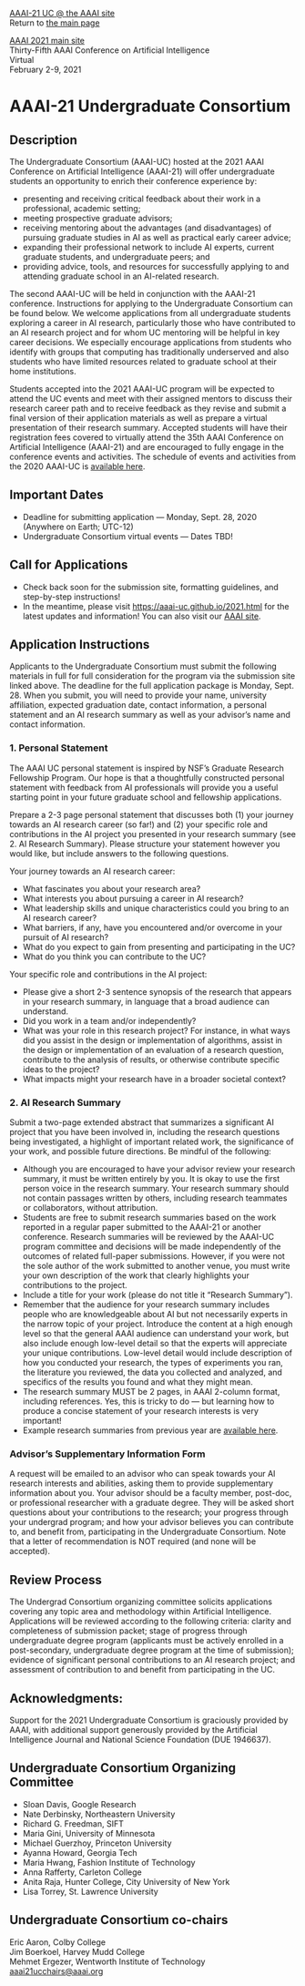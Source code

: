 [AAAI-21 UC @ the AAAI site ](https://aaai.org/Conferences/AAAI-21/undergraduate-consortium/)  
Return to [the main page](https://aaai-uc.github.io/)

[AAAI 2021 main site](http://aaai.org/Conferences/AAAI-21/)  
Thirty-Fifth AAAI Conference on Artificial Intelligence  
Virtual  
February 2-9, 2021


# AAAI-21 Undergraduate Consortium

## Description

The Undergraduate Consortium (AAAI-UC) hosted at the 2021 AAAI Conference on Artificial Intelligence (AAAI-21) will offer undergraduate students an opportunity to enrich their conference experience by:

- presenting and receiving critical feedback about their work in a professional, academic setting;
- meeting prospective graduate advisors;
- receiving mentoring about the advantages (and disadvantages) of pursuing graduate studies in AI as well as practical early career advice;
- expanding their professional network to include AI experts, current graduate students, and undergraduate peers; and
- providing advice, tools, and resources for successfully applying to and attending graduate school in an AI-related research.

The second AAAI-UC will be held in conjunction with the AAAI-21 conference. Instructions for applying to the Undergraduate Consortium can be found below. We welcome applications from all undergraduate students exploring a career in AI research, particularly those who have contributed to an AI research project and for whom UC mentoring will be helpful in key career decisions. We especially encourage applications from students who identify with groups that computing has traditionally underserved and also students who have limited resources related to graduate school at their home institutions.

Students accepted into the 2021 AAAI-UC program will be expected to attend the UC events and meet with their assigned mentors to discuss their research career path and to receive feedback as they revise and submit a final version of their application materials as well as prepare a virtual presentation of their research summary. Accepted students will have their registration fees covered to virtually attend the 35th AAAI Conference on Artificial Intelligence (AAAI-21) and are encouraged to fully engage in the conference events and activities. The schedule of events and activities from the 2020 AAAI-UC is [available here](https://aaai-uc.github.io/2020/AAAI20_UC_Schedule.pdf).

## Important Dates

- Deadline for submitting application — Monday, Sept. 28, 2020 (Anywhere on Earth; UTC-12)
- Undergraduate Consortium virtual events — Dates TBD!

 
## Call for Applications

- Check back soon for the submission site, formatting guidelines, and step-by-step instructions!
- In the meantime, please visit https://aaai-uc.github.io/2021.html for the latest updates and information! You can also visit our [AAAI site](https://aaai.org/Conferences/AAAI-21/undergraduate-consortium/).


## Application Instructions

Applicants to the Undergraduate Consortium must submit the following materials in full for full consideration for the program via the submission site linked above.
The deadline for the full application package is Monday, Sept. 28. When you submit, you will need to provide your name, university affiliation, expected graduation date, contact information, a personal statement and an AI research summary as well as your advisor’s name and contact information.

### 1. Personal Statement

The AAAI UC personal statement is inspired by NSF’s Graduate Research Fellowship Program. Our hope is that a thoughtfully constructed personal statement with feedback from AI professionals will provide you a useful starting point in your future graduate school and fellowship applications.

Prepare a 2-3 page personal statement that discusses both (1) your journey towards an AI research career (so far!) and (2) your specific role and contributions in the AI project you presented in your research summary (see 2. AI Research Summary). Please structure your statement however you would like, but include answers to the following questions.

Your journey towards an AI research career:

- What fascinates you about your research area?
- What interests you about pursuing a career in AI research?
- What leadership skills and unique characteristics could you bring to an AI research career?
- What barriers, if any, have you encountered and/or overcome in your pursuit of AI research?
- What do you expect to gain from presenting and participating in the UC?
- What do you think you can contribute to the UC?

Your specific role and contributions in the AI project:

- Please give a short 2-3 sentence synopsis of the research that appears in your research summary, in language that a broad audience can understand.
- Did you work in a team and/or independently?
- What was your role in this research project? For instance, in what ways did you assist in the design or implementation of algorithms, assist in the design or implementation of an evaluation of a research question, contribute to the analysis of results, or otherwise contribute specific ideas to the project?
- What impacts might your research have in a broader societal context?

### 2. AI Research Summary

Submit a two-page extended abstract that summarizes a significant AI project that you have been involved in, including the research questions being investigated, a highlight of important related work, the significance of your work, and possible future directions. Be mindful of the following:

* Although you are encouraged to have your advisor review your research summary, it must be written entirely by you. It is okay to use the first person voice in the research summary. Your research summary should not contain passages written by others, including research teammates or collaborators, without attribution.
* Students are free to submit research summaries based on the work reported in a regular paper submitted to the AAAI-21 or another conference. Research summaries will be reviewed by the AAAI-UC program committee and decisions will be made independently of the outcomes of related full-paper submissions. However, if you were not the sole author of the work submitted to another venue, you must write your own description of the work that clearly highlights your contributions to the project.
* Include a title for your work (please do not title it “Research Summary”).
* Remember that the audience for your research summary includes people who are knowledgeable about AI but not necessarily experts in the narrow topic of your project. Introduce the content at a high enough level so that the general AAAI audience can understand your work, but also include enough low-level detail so that the experts will appreciate your unique contributions. Low-level detail would include description of how you conducted your research, the types of experiments you ran, the literature you reviewed, the data you collected and analyzed, and specifics of the results you found and what they might mean.
* The research summary MUST be 2 pages, in AAAI 2-column format, including references. Yes, this is tricky to do — but learning how to produce a concise statement of your research interests is very important!
* Example research summaries from previous year are [available here](https://aaai-uc.github.io/2020/AAAI20_UC_Proceedings.pdf).

### Advisor’s Supplementary Information Form

A request will be emailed to an advisor who can speak towards your AI research interests and abilities, asking them to provide supplementary information about you. Your advisor should be a faculty member, post-doc, or professional researcher with a graduate degree. They will be asked short questions about your contributions to the research; your progress through your undergrad program; and how your advisor believes you can contribute to, and benefit from, participating in the Undergraduate Consortium. Note that a letter of recommendation is NOT required (and none will be accepted).
 
## Review Process

The Undergrad Consortium organizing committee solicits applications covering any topic area and methodology within Artificial Intelligence. Applications will be reviewed according to the following criteria: clarity and completeness of submission packet; stage of progress through undergraduate degree program (applicants must be actively enrolled in a post-secondary, undergraduate degree program at the time of submission); evidence of significant personal contributions to an AI research project; and assessment of contribution to and benefit from participating in the UC.
 
## Acknowledgments:

Support for the 2021 Undergraduate Consortium is graciously provided by AAAI, with additional support generously provided by the Artificial Intelligence Journal and National Science Foundation (DUE 1946637).

## Undergraduate Consortium Organizing Committee
- Sloan Davis, Google Research 
- Nate Derbinsky, Northeastern University
- Richard G. Freedman, SIFT
- Maria Gini, University of Minnesota
- Michael Guerzhoy, Princeton University
- Ayanna Howard, Georgia Tech
- Maria Hwang, Fashion Institute of Technology
- Anna Rafferty, Carleton College
- Anita Raja, Hunter College, City University of New York
- Lisa Torrey, St. Lawrence University

## Undergraduate Consortium co-chairs
Eric Aaron, Colby College  
Jim Boerkoel, Harvey Mudd College  
Mehmet Ergezer, Wentworth Institute of Technology  
<aaai21ucchairs@aaai.org>

